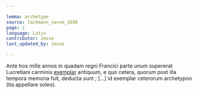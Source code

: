 ```yaml
---

lemma: archetype
source: lachmann_novvm_1850
page: 1
language: Latin
contributor: Jesse
last_updated_by: Jesse

---
```

Ante hos mille annos in quadam regni Francici parte unum supererat Lucretiani carminis [exemplar](exemplar.html) antiquum, e quo cetera, quorum post illa tempora memoria fuit, deducta sunt ; […] id exemplar ceterorum archetypon (ita appellare soleo).
